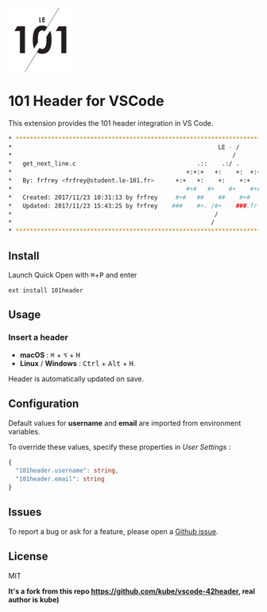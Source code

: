 <img
  src="https://raw.githubusercontent.com/AlexisVisco/vscode-101header/master/101.png"
  width=128>

# 101 Header for VSCode

This extension provides the 101 header integration in VS Code.

```bash
* ************************************************************************** *
*                                                          LE - /            *
*                                                              /             *
*   get_next_line.c                                  .::    .:/ .      .::   *
*                                                 +:+:+   +:    +:  +:+:+    *
*   By: frfrey <frfrey@student.le-101.fr>      +:+   +:    +:    +:+         *
*                                                 #+#   #+    #+    #+#      *
*   Created: 2017/11/23 10:31:13 by frfrey     #+#   ##    ##    #+#         *
*   Updated: 2017/11/23 15:43:25 by frfrey    ###    #+. /#+    ###.fr       *
*                                                         /                  *
*                                                        /                   *
* ************************************************************************** *
```

## Install

Launch Quick Open with <kbd>⌘</kbd>+<kbd>P</kbd> and enter
```
ext install 101header
```

## Usage

### Insert a header
 - **macOS** : <kbd>⌘</kbd> + <kbd>⌥</kbd> + <kbd>H</kbd>
 - **Linux** / **Windows** : <kbd>Ctrl</kbd> + <kbd>Alt</kbd> + <kbd>H</kbd>.

Header is automatically updated on save.


## Configuration

Default values for **username** and **email** are imported from environment variables.

To override these values, specify these properties in *User Settings* :

```ts
{
  "101header.username": string,
  "101header.email": string
}
```


## Issues

To report a bug or ask for a feature, please open a [Github issue](https://github.com/Etheram68/Header101-Vscode/issues).


## License

MIT

**It's a fork from this repo https://github.com/kube/vscode-42header, real author is kube)**
